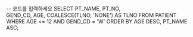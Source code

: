 -- 코드를 입력하세요
SELECT 
    PT_NAME,
    PT_NO,	
    GEND_CD,
    AGE,
    COALESCE(TLNO, 'NONE') AS TLNO
FROM PATIENT
WHERE 
    AGE <= 12 AND GEND_CD = 'W'
ORDER BY 
    AGE DESC,
    PT_NAME ASC;